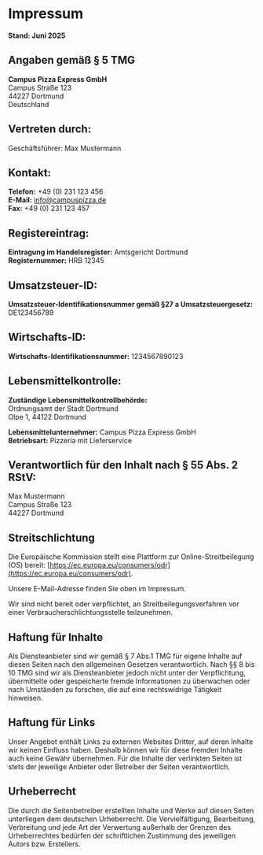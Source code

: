 # Impressum

**Stand: Juni 2025**

## Angaben gemäß § 5 TMG

**Campus Pizza Express GmbH**  
Campus Straße 123  
44227 Dortmund  
Deutschland  

## Vertreten durch:
Geschäftsführer: Max Mustermann

## Kontakt:
**Telefon:** +49 (0) 231 123 456  
**E-Mail:** info@campuspizza.de  
**Fax:** +49 (0) 231 123 457  

## Registereintrag:
**Eintragung im Handelsregister:** Amtsgericht Dortmund  
**Registernummer:** HRB 12345  

## Umsatzsteuer-ID:
**Umsatzsteuer-Identifikationsnummer gemäß §27 a Umsatzsteuergesetz:** DE123456789

## Wirtschafts-ID:
**Wirtschafts-Identifikationsnummer:** 1234567890123

## Lebensmittelkontrolle:
**Zuständige Lebensmittelkontrollbehörde:**  
Ordnungsamt der Stadt Dortmund  
Olpe 1, 44122 Dortmund  

**Lebensmittelunternehmer:** Campus Pizza Express GmbH  
**Betriebsart:** Pizzeria mit Lieferservice  

## Verantwortlich für den Inhalt nach § 55 Abs. 2 RStV:
Max Mustermann  
Campus Straße 123  
44227 Dortmund  

## Streitschlichtung
Die Europäische Kommission stellt eine Plattform zur Online-Streitbeilegung (OS) bereit: [https://ec.europa.eu/consumers/odr](https://ec.europa.eu/consumers/odr).

Unsere E-Mail-Adresse finden Sie oben im Impressum.

Wir sind nicht bereit oder verpflichtet, an Streitbeilegungsverfahren vor einer Verbraucherschlichtungsstelle teilzunehmen.

## Haftung für Inhalte
Als Diensteanbieter sind wir gemäß § 7 Abs.1 TMG für eigene Inhalte auf diesen Seiten nach den allgemeinen Gesetzen verantwortlich. Nach §§ 8 bis 10 TMG sind wir als Diensteanbieter jedoch nicht unter der Verpflichtung, übermittelte oder gespeicherte fremde Informationen zu überwachen oder nach Umständen zu forschen, die auf eine rechtswidrige Tätigkeit hinweisen.

## Haftung für Links
Unser Angebot enthält Links zu externen Websites Dritter, auf deren Inhalte wir keinen Einfluss haben. Deshalb können wir für diese fremden Inhalte auch keine Gewähr übernehmen. Für die Inhalte der verlinkten Seiten ist stets der jeweilige Anbieter oder Betreiber der Seiten verantwortlich.

## Urheberrecht
Die durch die Seitenbetreiber erstellten Inhalte und Werke auf diesen Seiten unterliegen dem deutschen Urheberrecht. Die Vervielfältigung, Bearbeitung, Verbreitung und jede Art der Verwertung außerhalb der Grenzen des Urheberrechtes bedürfen der schriftlichen Zustimmung des jeweiligen Autors bzw. Erstellers.
